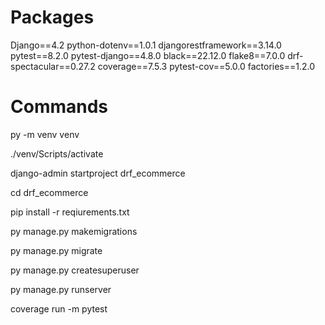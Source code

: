 # Packages

Django==4.2
python-dotenv==1.0.1
djangorestframework==3.14.0
pytest==8.2.0
pytest-django==4.8.0
black==22.12.0
flake8==7.0.0
drf-spectacular==0.27.2
coverage==7.5.3
pytest-cov==5.0.0
factories==1.2.0

# Commands

py -m venv venv

./venv/Scripts/activate

django-admin startproject drf_ecommerce

cd drf_ecommerce

pip install -r reqiurements.txt

py manage.py makemigrations

py manage.py migrate

py manage.py createsuperuser

py manage.py runserver

coverage run -m pytest
